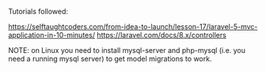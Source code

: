 Tutorials followed:

https://selftaughtcoders.com/from-idea-to-launch/lesson-17/laravel-5-mvc-application-in-10-minutes/
https://laravel.com/docs/8.x/controllers

NOTE: on Linux you need to install mysql-server and php-mysql (i.e. you need a running mysql server) to get model migrations to work.
